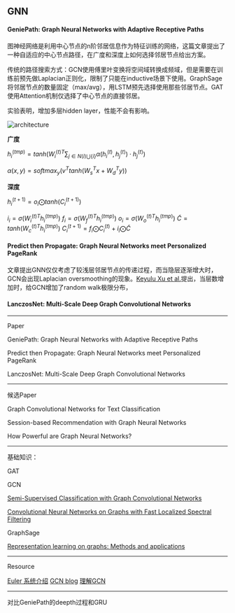 ## GNN

#### GeniePath: Graph Neural Networks with Adaptive Receptive Paths

图神经网络是利用中心节点的n阶邻居信息作为特征训练的网络，这篇文章提出了一种自适应的中心节点路径，在广度和深度上如何选择邻居节点给出方案。

传统的路径搜索方式：GCN使用傅里叶变换将空间域转换成频域，但是需要在训练前预先做Laplacian正则化，限制了只能在inductive场景下使用。GraphSage将邻居节点的数量固定（max/avg），用LSTM预先选择使用那些邻居节点。GAT使用Attention机制仅选择了中心节点的直接邻居。

实验表明，增加多层hidden  layer，性能不会有影响。

![architecture](pic\structure.jpg)

**广度**

$h_i^{(tmp)}=tanh({W_i^{(t)}}^T\sum_{j \in N(i) \bigcup \{i\} } \alpha(h_i^{(t)}, h_j^{(t)}) \cdot h_j^{(t)})$

$\alpha(x,y)=softmax_y(v^Ttanh(W_s^T x+W_d^Ty))$

**深度**

$h_i^{(t+1)}=o_i \bigodot tanh(C_i^{(t+1)})$

$i_i = \sigma({W_i^{(t)}}^T h_i^{(tmp)})$
$f_i = \sigma({W_f^{(t)}}^T h_i^{(tmp)})$
$o_i = \sigma({W_o^{(t)}}^T h_i^{(tmp)})$
$\tilde{C}=tanh({W_c^{(t)}}^Th_i^{(tmp)})$
$C_i^{(t+1)}=f_i \bigodot C_i^{(t)}+ i_i \bigodot \tilde{C}$

#### Predict then Propagate: Graph Neural Networks meet Personalized PageRank

文章提出GNN仅仅考虑了较浅层邻居节点的传递过程，而当隐层逐渐增大时，GCN会出现Laplacian oversmoothing的现象。[Keyulu Xu et al.](https://arxiv.org/pdf/1806.03536.pdf)提出，当层数增加时，给GCN增加了random  walk极限分布，



#### LanczosNet: Multi-Scale Deep Graph Convolutional Networks



------

Paper

GeniePath: Graph Neural Networks with Adaptive Receptive Paths

Predict then Propagate: Graph Neural Networks meet Personalized PageRank

LanczosNet: Multi-Scale Deep Graph Convolutional Networks

------

候选Paper

Graph Convolutional Networks for Text Classification

Session-based Recommendation with Graph Neural Networks

How Powerful are Graph Neural Networks?

------

基础知识：

GAT



GCN

[Semi-Supervised Classification with Graph Convolutional Networks](http://arxiv.org/pdf/1609.02907.pdf)

[Convolutional Neural Networks on Graphs with Fast Localized Spectral Filtering](https://arxiv.org/abs/1606.09375)

GraphSage

[Representation learning on graphs: Methods and applications](https://arxiv.org/abs/1709.05584)

------

Resource

[Euler 系统介绍](https://github.com/alibaba/euler/wiki/%E7%B3%BB%E7%BB%9F%E4%BB%8B%E7%BB%8D)
[GCN blog](http://tkipf.github.io/graph-convolutional-networks/)
[理解GCN](https://www.zhihu.com/question/54504471)

------

对比GeniePath的deepth过程和GRU
